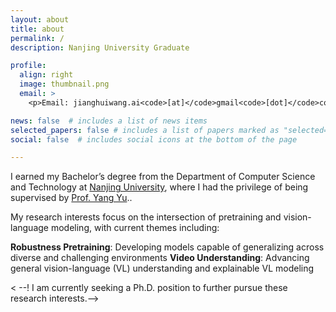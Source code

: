 ```yaml
---
layout: about
title: about
permalink: /
description: Nanjing University Graduate

profile:
  align: right
  image: thumbnail.png
  email: >
    <p>Email: jianghuiwang.ai<code>[at]</code>gmail<code>[dot]</code>com</p>

news: false  # includes a list of news items
selected_papers: false # includes a list of papers marked as "selected={true}"
social: false  # includes social icons at the bottom of the page

---
```


I earned my Bachelor’s degree from the Department of Computer Science and Technology at [Nanjing University](https://www.nju.edu.cn/), where I had the privilege of being supervised by [Prof. Yang Yu](https://www.wolai.com/eyounx/dtR1MTyRXS5tP5Cex4KtdK)..

My research interests focus on the intersection of pretraining and vision-language modeling, with current themes including:

**Robustness Pretraining**: Developing models capable of generalizing across diverse and challenging environments
**Video Understanding**: Advancing general vision-language (VL) understanding and explainable VL modeling


< --! I am currently seeking a Ph.D. position to further pursue these research interests.-->